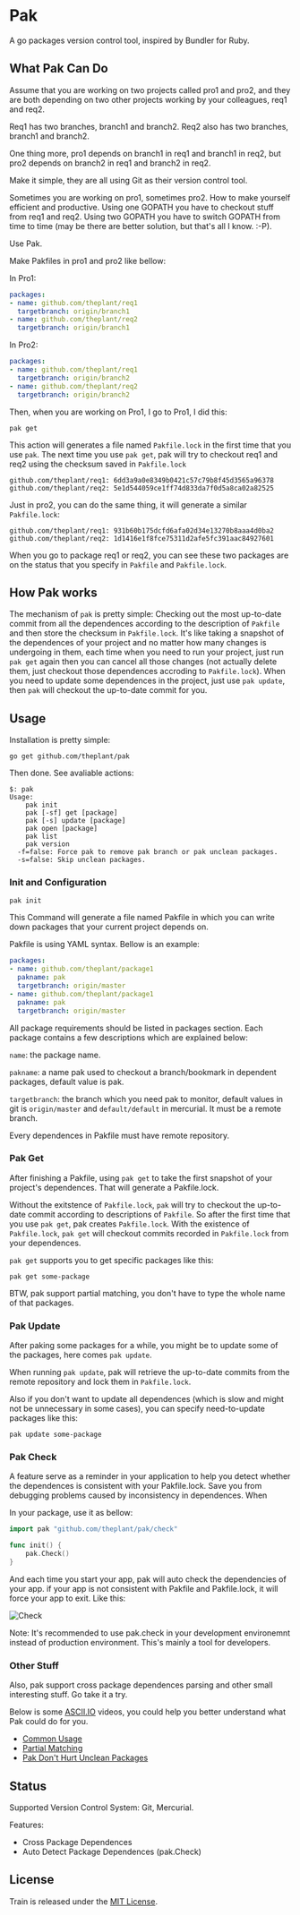 # Pak

A go packages version control tool, inspired by Bundler for Ruby.

## What Pak Can Do

Assume that you are working on two projects called pro1 and pro2, and they are both depending on two other projects working by your colleagues, req1 and req2.

Req1 has two branches, branch1 and branch2. Req2 also has two branches, branch1 and branch2.

One thing more, pro1 depends on branch1 in req1 and branch1 in req2, but pro2 depends on branch2 in req1 and branch2 in req2.

Make it simple, they are all using Git as their version control tool.

Sometimes you are working on pro1, sometimes pro2. How to make yourself efficient and productive. Using one GOPATH you have to checkout stuff from req1 and req2. Using two GOPATH you have to switch GOPATH from time to time (may be there are better solution, but that's all I know. :-P).

Use Pak.

Make Pakfiles in pro1 and pro2 like bellow:

In Pro1:

```yaml
packages:
- name: github.com/theplant/req1
  targetbranch: origin/branch1
- name: github.com/theplant/req2
  targetbranch: origin/branch1
```
In Pro2:

```yaml
packages:
- name: github.com/theplant/req1
  targetbranch: origin/branch2
- name: github.com/theplant/req2
  targetbranch: origin/branch2
```

Then, when you are working on Pro1, I go to Pro1, I did this:

```
pak get
```

This action will generates a file named `Pakfile.lock` in the first time that you use `pak`. The next time you use `pak get`, pak will try to checkout req1 and req2 using the checksum saved in `Pakfile.lock`

```
github.com/theplant/req1: 6dd3a9a0e8349b0421c57c79b8f45d3565a96378
github.com/theplant/req2: 5e1d544059ce1ff74d833da7f0d5a8ca02a82525
```

Just in pro2, you can do the same thing, it will generate a similar `Pakfile.lock`:

```
github.com/theplant/req1: 931b60b175dcfd6afa02d34e13270b8aaa4d0ba2
github.com/theplant/req2: 1d1416e1f8fce75311d2afe5fc391aac84927601
```

When you go to package req1 or req2, you can see these two packages are on the status that you specify in `Pakfile` and `Pakfile.lock`.

## How Pak works

The mechanism of `pak` is pretty simple: Checking out the most up-to-date commit from all the dependences according to the description of `Pakfile` and then store the checksum in `Pakfile.lock`. It's like taking a snapshot of the dependences of your project and no matter how many changes is undergoing in them, each time when you need to run your project, just run `pak get` again then you can cancel all those changes (not actually delete them, just checkout those dependences accroding to `Pakfile.lock`). When you need to update some dependences in the project, just use `pak update`, then `pak` will checkout the up-to-date commit for you.

## Usage

Installation is pretty simple:

```
go get github.com/theplant/pak
```

Then done. See avaliable actions:

```
$: pak
Usage:
    pak init
    pak [-sf] get [package]
    pak [-s] update [package]
    pak open [package]
    pak list
    pak version
  -f=false: Force pak to remove pak branch or pak unclean packages.
  -s=false: Skip unclean packages.
```

### Init and Configuration

```
pak init
```

This Command will generate a file named Pakfile in which you can write down packages that your current project depends on.

Pakfile is using YAML syntax. Bellow is an example:

```yaml
packages:
- name: github.com/theplant/package1
  pakname: pak
  targetbranch: origin/master
- name: github.com/theplant/package1
  pakname: pak
  targetbranch: origin/master
```

All package requirements should be listed in packages section. Each package contains a few descriptions which are explained below:

`name`: the package name.

`pakname`: a name pak used to checkout a branch/bookmark in dependent packages, default value is pak.

`targetbranch`: the branch which you need pak to monitor, default values in git is `origin/master` and `default/default` in mercurial. It must be a remote branch.

Every dependences in Pakfile must have remote repository.

### Pak Get

After finishing a Pakfile, using `pak get` to take the first snapshot of your project's dependences. That will generate a Pakfile.lock.

Without the exitstence of `Pakfile.lock`, `pak` will try to checkout the up-to-date commit according to descriptions of `Pakfile`. So after the first time that you use `pak get`, pak creates `Pakfile.lock`. With the existence of `Pakfile.lock`, `pak get` will checkout commits recorded in `Pakfile.lock` from your dependences.

`pak get` supports you to get specific packages like this:

```
pak get some-package
```

BTW, pak support partial matching, you don't have to type the whole name of that packages.

### Pak Update

After paking some packages for a while, you might be to update some of the packages, here comes `pak update`.

When running `pak update`, pak will retrieve the up-to-date commits from the remote repository and lock them in `Pakfile.lock`.

Also if you don't want to update all dependences (which is slow and might not be unnecessary in some cases), you can specify need-to-update packages like this:

```
pak update some-package
```

### Pak Check

A feature serve as a reminder in your application to help you detect whether the dependences is consistent with your Pakfile.lock. Save you from debugging problems caused by inconsistency in dependences. When

In your package, use it as bellow:

```go
import pak "github.com/theplant/pak/check"

func init() {
    pak.Check()
}
```

And each time you start your app, pak will auto check the dependencies of your app. if your app is not consistent with Pakfile and Pakfile.lock, it will force your app to exit. Like this:

![Check](https://raw.github.com/theplant/pak/master/imgs/check.png?login=bom-d-van&token=93b3b310df07f7163a3b57efe9fa0ada)

Note: It's recommended to use pak.check in your development environemnt instead of production environment. This's mainly a tool for developers.

### Other Stuff

Also, pak support cross package dependences parsing and other small interesting stuff. Go take it a try.

Below is some [ASCII.IO](http://ascii.io/) videos, you could help you better understand what Pak could do for you.

* [Common Usage](http://ascii.io/a/5454)
* [Partial Matching](http://ascii.io/a/5455)
* [Pak Don't Hurt Unclean Packages](http://ascii.io/a/5456)

## Status

Supported Version Control System: Git, Mercurial.

Features:

* Cross Package Dependences
* Auto Detect Package Dependences (pak.Check)

## License

Train is released under the [MIT License](http://www.opensource.org/licenses/MIT).
